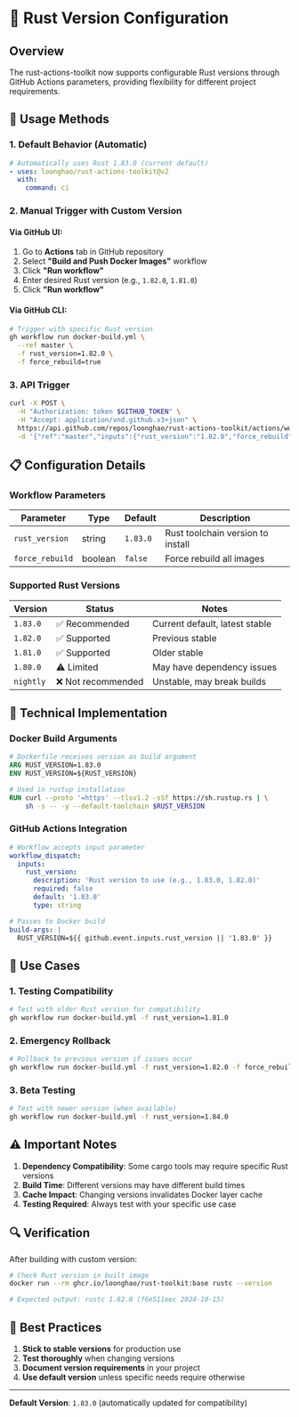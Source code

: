 # 🦀 Rust Version Configuration

## Overview

The rust-actions-toolkit now supports configurable Rust versions through GitHub Actions parameters, providing flexibility for different project requirements.

## 🚀 Usage Methods

### 1. **Default Behavior (Automatic)**
```yaml
# Automatically uses Rust 1.83.0 (current default)
- uses: loonghao/rust-actions-toolkit@v2
  with:
    command: ci
```

### 2. **Manual Trigger with Custom Version**

#### Via GitHub UI:
1. Go to **Actions** tab in GitHub repository
2. Select **"Build and Push Docker Images"** workflow
3. Click **"Run workflow"**
4. Enter desired Rust version (e.g., `1.82.0`, `1.81.0`)
5. Click **"Run workflow"**

#### Via GitHub CLI:
```bash
# Trigger with specific Rust version
gh workflow run docker-build.yml \
  --ref master \
  -f rust_version=1.82.0 \
  -f force_rebuild=true
```

### 3. **API Trigger**
```bash
curl -X POST \
  -H "Authorization: token $GITHUB_TOKEN" \
  -H "Accept: application/vnd.github.v3+json" \
  https://api.github.com/repos/loonghao/rust-actions-toolkit/actions/workflows/docker-build.yml/dispatches \
  -d '{"ref":"master","inputs":{"rust_version":"1.82.0","force_rebuild":"true"}}'
```

## 📋 Configuration Details

### Workflow Parameters

| Parameter | Type | Default | Description |
|-----------|------|---------|-------------|
| `rust_version` | string | `1.83.0` | Rust toolchain version to install |
| `force_rebuild` | boolean | `false` | Force rebuild all images |

### Supported Rust Versions

| Version | Status | Notes |
|---------|--------|-------|
| `1.83.0` | ✅ Recommended | Current default, latest stable |
| `1.82.0` | ✅ Supported | Previous stable |
| `1.81.0` | ✅ Supported | Older stable |
| `1.80.0` | ⚠️ Limited | May have dependency issues |
| `nightly` | ❌ Not recommended | Unstable, may break builds |

## 🔧 Technical Implementation

### Docker Build Arguments
```dockerfile
# Dockerfile receives version as build argument
ARG RUST_VERSION=1.83.0
ENV RUST_VERSION=${RUST_VERSION}

# Used in rustup installation
RUN curl --proto '=https' --tlsv1.2 -sSf https://sh.rustup.rs | \
    sh -s -- -y --default-toolchain $RUST_VERSION
```

### GitHub Actions Integration
```yaml
# Workflow accepts input parameter
workflow_dispatch:
  inputs:
    rust_version:
      description: 'Rust version to use (e.g., 1.83.0, 1.82.0)'
      required: false
      default: '1.83.0'
      type: string

# Passes to Docker build
build-args: |
  RUST_VERSION=${{ github.event.inputs.rust_version || '1.83.0' }}
```

## 🎯 Use Cases

### 1. **Testing Compatibility**
```bash
# Test with older Rust version for compatibility
gh workflow run docker-build.yml -f rust_version=1.81.0
```

### 2. **Emergency Rollback**
```bash
# Rollback to previous version if issues occur
gh workflow run docker-build.yml -f rust_version=1.82.0 -f force_rebuild=true
```

### 3. **Beta Testing**
```bash
# Test with newer version (when available)
gh workflow run docker-build.yml -f rust_version=1.84.0
```

## ⚠️ Important Notes

1. **Dependency Compatibility**: Some cargo tools may require specific Rust versions
2. **Build Time**: Different versions may have different build times
3. **Cache Impact**: Changing versions invalidates Docker layer cache
4. **Testing Required**: Always test with your specific use case

## 🔍 Verification

After building with custom version:
```bash
# Check Rust version in built image
docker run --rm ghcr.io/loonghao/rust-toolkit:base rustc --version

# Expected output: rustc 1.82.0 (f6e511eec 2024-10-15)
```

## 📝 Best Practices

1. **Stick to stable versions** for production use
2. **Test thoroughly** when changing versions
3. **Document version requirements** in your project
4. **Use default version** unless specific needs require otherwise

---

**Default Version**: `1.83.0` (automatically updated for compatibility)
